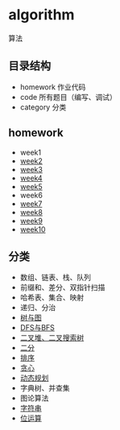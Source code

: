 # algorithm
算法

## 目录结构
- homework 作业代码
- code 所有题目（编写、调试）
- category 分类


## homework
- week1
- [week2](https://github.com/hearthstones/algorithm/blob/main/homework/week2/week2.md)
- [week3](https://github.com/hearthstones/algorithm/blob/main/homework/week3/week3.md)
- [week4](https://github.com/hearthstones/algorithm/blob/main/homework/week4/week4.md)
- [week5](https://github.com/hearthstones/algorithm/blob/main/homework/week5/week5.md)
- week6
- [week7](https://github.com/hearthstones/algorithm/blob/main/homework/week7/week7.md)
- [week8](https://github.com/hearthstones/algorithm/blob/main/homework/week8/week8.md)
- [week9](https://github.com/hearthstones/algorithm/blob/main/homework/week9/week9.md)
- [week10](https://github.com/hearthstones/algorithm/blob/main/homework/week10/week10.md)


## 分类
- 数组、链表、栈、队列
- 前缀和、差分、双指针扫描
- 哈希表、集合、映射
- 递归、分治
- [树与图](https://github.com/hearthstones/algorithm/blob/main/category/%E4%BA%94%E3%80%81%E6%A0%91%E4%B8%8E%E5%9B%BE/lesson5.md)
- [DFS与BFS](https://github.com/hearthstones/algorithm/blob/main/category/%E5%85%AD%E3%80%81DFS%E4%B8%8EBFS/lesson6.md)
- [二叉堆、二叉搜索树](https://github.com/hearthstones/algorithm/blob/main/category/%E4%B8%83%E3%80%81%E4%BA%8C%E5%8F%89%E5%A0%86%E4%B8%8E%E4%BA%8C%E5%8F%89%E6%90%9C%E7%B4%A2%E6%A0%91/lesson7.md)
- [二分](https://github.com/hearthstones/algorithm/blob/main/category/%E5%85%AB%E3%80%81%E4%BA%8C%E5%88%86/lesson8.md)
- [排序](https://github.com/hearthstones/algorithm/blob/main/category/%E4%B9%9D%E3%80%81%E6%8E%92%E5%BA%8F/lesson9.md)
- [贪心](https://github.com/hearthstones/algorithm/blob/main/category/10.%E8%B4%AA%E5%BF%83/lesson10.md)
- [动态规划](https://github.com/hearthstones/algorithm/blob/main/category/11~13.%E5%8A%A8%E6%80%81%E8%A7%84%E5%88%92/lesson11-13.md)
- 字典树、并查集
- 图论算法
- [字符串](https://github.com/hearthstones/algorithm/blob/main/category/16.%E5%AD%97%E7%AC%A6%E4%B8%B2%E5%A4%84%E7%90%86/lesson16.md)
- [位运算](https://github.com/hearthstones/algorithm/blob/main/category/20.%E4%BD%8D%E8%BF%90%E7%AE%97/lesson20.md)
